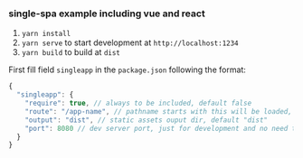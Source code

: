### single-spa example including vue and react

1. `yarn install`
2. `yarn serve` to start development at `http://localhost:1234`
3. `yarn build` to build at `dist`

First fill field `singleapp` in the `package.json` following the format:
```javascript
{
  "singleapp": {
    "require": true, // always to be included, default false
    "route": "/app-name", // pathname starts with this will be loaded, default "/"
    "output": "dist", // static assets ouput dir, default "dist"
    "port": 8080 // dev server port, just for development and no need to set this in general
  }
}
```
